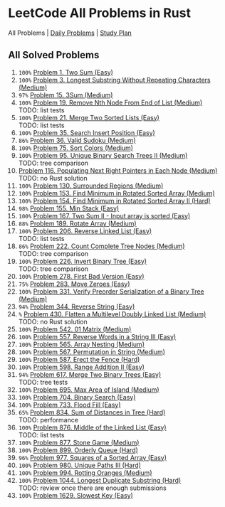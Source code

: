 LeetCode All Problems in Rust
=============================

All Problems | [Daily Problems](DAILY.md) | [Study Plan](STUDY_PLAN.md)

All Solved Problems
-------------------

1. `100%` [Problem 1. Two Sum (Easy)](problem_0001/)
2. `100%` [Problem 3. Longest Substring Without Repeating Characters (Medium)](problem_0003/)
3. `97%` [Problem 15. 3Sum (Medium)](problem_0015/)
4. `100%` [Problem 19. Remove Nth Node From End of List (Medium)](problem_0019/) \
    TODO: list tests
5. `100%` [Problem 21. Merge Two Sorted Lists (Easy)](problem_0021/) \
    TODO: list tests
6. `100%` [Problem 35. Search Insert Position (Easy)](problem_0035/)
7. `86%` [Problem 36. Valid Sudoku (Medium)](problem_0036/)
8. `100%` [Problem 75. Sort Colors (Medium)](problem_0075/)
9. `100%` [Problem 95. Unique Binary Search Trees II (Medium)](problem_0095/) \
    TODO: tree comparison
10. [Problem 116. Populating Next Right Pointers in Each Node (Medium)](problem_0116/) \
    TODO: no Rust solution
11. `100%` [Problem 130. Surrounded Regions (Medium)](problem_0130/)
12. `100%` [Problem 153. Find Minimum in Rotated Sorted Array (Medium)](problem_0153/)
13. `100%` [Problem 154. Find Minimum in Rotated Sorted Array II (Hard)](problem_0154/)
14. `98%` [Problem 155. Min Stack (Easy)](problem_0155/)
15. `100%` [Problem 167. Two Sum II - Input array is sorted (Easy)](problem_0167/)
16. `88%` [Problem 189. Rotate Array (Medium)](problem_0189/)
17. `100%` [Problem 206. Reverse Linked List (Easy)](problem_0206/) \
    TODO: list tests
18. `86%` [Problem 222. Count Complete Tree Nodes (Medium)](problem_0222/) \
    TODO: tree comparison
19. `100%` [Problem 226. Invert Binary Tree (Easy)](problem_0226/) \
    TODO: tree comparison
20. `100%` [Problem 278. First Bad Version (Easy)](problem_0278/)
21. `75%` [Problem 283. Move Zeroes (Easy)](problem_0283/)
22. `100%` [Problem 331. Verify Preorder Serialization of a Binary Tree (Medium)](problem_0331/)
23. `94%` [Problem 344. Reverse String (Easy)](problem_0344/)
24. `%` [Problem 430. Flatten a Multilevel Doubly Linked List (Medium)](problem_0430/) \
    TODO: no Rust solution
25. `100%` [Problem 542. 01 Matrix (Medium)](problem_0542/)
26. `100%` [Problem 557. Reverse Words in a String III (Easy)](problem_0557/)
27. `100%` [Problem 565. Array Nesting (Medium)](problem_0565/)
28. `100%` [Problem 567. Permutation in String (Medium)](problem_0567/)
29. `100%` [Problem 587. Erect the Fence (Hard)](problem_0587/)
30. `100%` [Problem 598. Range Addition II (Easy)](problem_0598/)
31. `94%` [Problem 617. Merge Two Binary Trees (Easy)](problem_0617/) \
    TODO: tree tests
32. `100%` [Problem 695. Max Area of Island (Medium)](problem_0695/)
33. `100%` [Problem 704. Binary Search (Easy)](problem_0704/)
34. `100%` [Problem 733. Flood Fill (Easy)](problem_0733/)
35. `65%` [Problem 834. Sum of Distances in Tree (Hard)](problem_0834/) \
    TODO: performance
36. `100%` [Problem 876. Middle of the Linked List (Easy)](problem_0876/) \
    TODO: list tests
37. `100%` [Problem 877. Stone Game (Medium)](problem_0877/)
38. `100%` [Problem 899. Orderly Queue (Hard)](problem_0899/)
39. `96%` [Problem 977. Squares of a Sorted Array (Easy)](problem_0977/)
40. `100%` [Problem 980. Unique Paths III (Hard)](problem_0980/)
41. `100%` [Problem 994. Rotting Oranges (Medium)](problem_0994/)
42. `100%` [Problem 1044. Longest Duplicate Substring (Hard)](problem_1044/) \
    TODO: review once there are enough submissions
43. `100%` [Problem 1629. Slowest Key (Easy)](problem_1629/)
